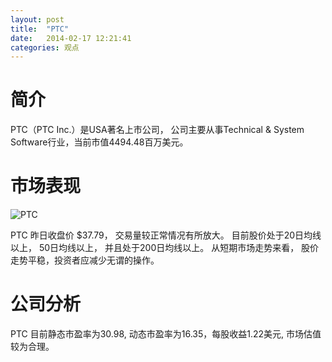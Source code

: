 ```yaml
---
layout: post
title:  "PTC"
date:   2014-02-17 12:21:41
categories: 观点
---
```


# 简介
PTC（PTC Inc.）是USA著名上市公司，
公司主要从事Technical & System Software行业，当前市值4494.48百万美元。

# 市场表现

![PTC](http://finviz.com/chart.ashx?t=PTC&ty=c&ta=1&p=d&s=l)

PTC 昨日收盘价 $37.79，
交易量较正常情况有所放大。
目前股价处于20日均线以上，
50日均线以上，
并且处于200日均线以上。
从短期市场走势来看，
股价走势平稳，投资者应减少无谓的操作。

# 公司分析
PTC 目前静态市盈率为30.98, 动态市盈率为16.35，每股收益1.22美元,
市场估值较为合理。

